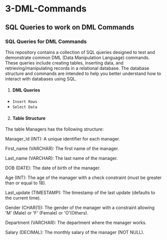 # 3-DML-Commands
## SQL Queries to work on DML Commands

### SQL Queries for DML Commands

This repository contains a collection of SQL queries designed to test and demonstrate common DML (Data Manipulation Language) commands. These queries include creating tables, inserting data, and retrieving/manipulating records in a relational database. The database structure and commands are intended to help you better understand how to interact with databases using SQL.

1. #### DML Queries

- `Insert Rows`
- `Select Data`

2. #### Table Structure

The table Managers has the following structure:

Manager_Id (INT): A unique identifier for each manager.

First_name (VARCHAR): The first name of the manager.

Last_name (VARCHAR): The last name of the manager.

DOB (DATE): The date of birth of the manager.

Age (INT): The age of the manager with a check constraint (must be greater than or equal to 18).

Last_update (TIMESTAMP): The timestamp of the last update (defaults to the current time).

Gender (CHAR(1)): The gender of the manager with a constraint allowing 'M' (Male) or 'F' (Female) or 'O'(Others).

Department (VARCHAR): The department where the manager works.

Salary (DECIMAL): The monthly salary of the manager (NOT NULL).
